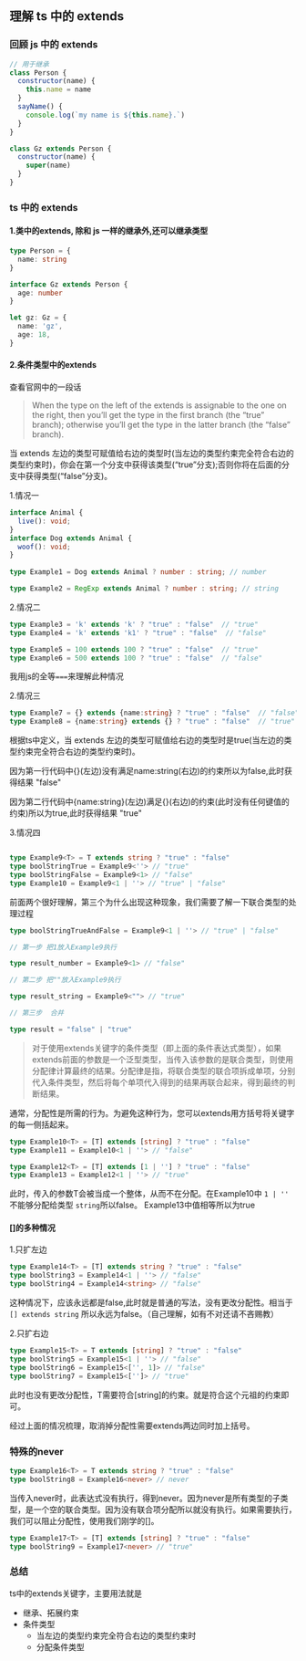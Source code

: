 ## 理解 ts 中的 extends

### 回顾 js 中的 extends

```javascript
// 用于继承
class Person {
  constructor(name) {
    this.name = name
  }
  sayName() {
    console.log(`my name is ${this.name}.`)
  }
}

class Gz extends Person {
  constructor(name) {
    super(name)
  }
}
```

### ts 中的 extends

#### 1.类中的extends, 除和 js 一样的继承外,还可以继承类型

```typescript
type Person = {
  name: string
}

interface Gz extends Person {
  age: number
}

let gz: Gz = {
  name: 'gz',
  age: 18,
}
```
#### 2.条件类型中的extends

查看官网中的一段话

> When the type on the left of the extends is assignable to the one on the right, then you’ll get the type in the first branch (the “true” branch); otherwise you’ll get the type in the latter branch (the “false” branch).

当 extends 左边的类型可赋值给右边的类型时(当左边的类型约束完全符合右边的类型约束时)，你会在第一个分支中获得该类型(“true”分支);否则你将在后面的分支中获得类型(“false”分支)。

1.情况一
```typescript
interface Animal {
  live(): void;
}
interface Dog extends Animal {
  woof(): void;
}
 
type Example1 = Dog extends Animal ? number : string; // number

type Example2 = RegExp extends Animal ? number : string; // string
```

2.情况二

```typescript
type Example3 = 'k' extends 'k' ? "true" : "false"  // "true"
type Example4 = 'k' extends 'k1' ? "true" : "false"  // "false"

type Example5 = 100 extends 100 ? "true" : "false"  // "true"
type Example6 = 500 extends 100 ? "true" : "false"  // "false"
```

我用js的全等`===`来理解此种情况

2.情况三

```typescript
type Example7 = {} extends {name:string} ? "true" : "false"  // "false"
type Example8 = {name:string} extends {} ? "true" : "false"  // "true"
```

根据ts中定义，当 extends 左边的类型可赋值给右边的类型时是true(当左边的类型约束完全符合右边的类型约束时)。 

因为第一行代码中{}(左边)没有满足name:string(右边)的约束所以为false,此时获得结果 "false"

因为第二行代码中{name:string}(左边)满足{}(右边)的约束(此时没有任何键值的约束)所以为true,此时获得结果 "true"

3.情况四

```typescript

type Example9<T> = T extends string ? "true" : "false"
type boolStringTrue = Example9<''> // "true"
type boolStringFalse = Example9<1> // "false"
type Example10 = Example9<1 | ''> // "true" | "false"

```

前面两个很好理解，第三个为什么出现这种现象，我们需要了解一下联合类型的处理过程

```typescript
type boolStringTrueAndFalse = Example9<1 | ''> // "true" | "false"

// 第一步 把1放入Example9执行

type result_number = Example9<1> // "false"

// 第二步 把""放入Example9执行

type result_string = Example9<""> // "true"

// 第三步  合并

type result = "false" | "true"

```

>对于使用extends关键字的条件类型（即上面的条件表达式类型），如果extends前面的参数是一个泛型类型，当传入该参数的是联合类型，则使用分配律计算最终的结果。分配律是指，将联合类型的联合项拆成单项，分别代入条件类型，然后将每个单项代入得到的结果再联合起来，得到最终的判断结果。

通常，分配性是所需的行为。为避免这种行为，您可以extends用方括号将关键字的每一侧括起来。

```typescript
type Example10<T> = [T] extends [string] ? "true" : "false"
type Example11 = Example10<1 | ''> // "false"

type Example12<T> = [T] extends [1 | ''] ? "true" : "false"
type Example13 = Example12<1 | ''> // "true"
```

此时，传入的参数T会被当成一个整体，从而不在分配。在Example10中 `1 | ''` 不能够分配给类型 `string`所以false。
Example13中值相等所以为true

#### []的多种情况

1.只扩左边

```typescript
type Example14<T> = [T] extends string ? "true" : "false"
type boolString3 = Example14<1 | ''> // "false"
type boolString4 = Example14<string> // "false"
```
这种情况下，应该永远都是false,此时就是普通的写法，没有更改分配性。相当于 `[] extends string` 所以永远为false。（自己理解，如有不对还请不吝赐教）

2.只扩右边
```typescript
type Example15<T> = T extends [string] ? "true" : "false"
type boolString5 = Example15<1 | ''> // "false"
type boolString6 = Example15<['', 1]> // "false"
type boolString7 = Example15<['']> // "true"
```
此时也没有更改分配性，T需要符合\[string\]的约束。就是符合这个元祖的约束即可。

经过上面的情况梳理，取消掉分配性需要extends两边同时加上括号。

### 特殊的never

```typescript
type Example16<T> = T extends string ? "true" : "false"
type boolString8 = Example16<never> // never
```

当传入never时，此表达式没有执行，得到never。因为never是所有类型的子类型，是一个空的联合类型。因为没有联合项分配所以就没有执行。如果需要执行，我们可以阻止分配性，使用我们刚学的[]。

```typescript
type Example17<T> = [T] extends [string] ? "true" : "false"
type boolString9 = Example17<never> // "true"
```

### 总结
ts中的extends关键字，主要用法就是
+ 继承、拓展约束
+ 条件类型
  - 当左边的类型约束完全符合右边的类型约束时
  - 分配条件类型